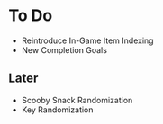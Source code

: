 # To Do
- Reintroduce In-Game Item Indexing
- New Completion Goals
## Later
- Scooby Snack Randomization
- Key Randomization
